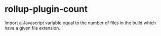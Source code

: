 # rollup-plugin-count

Import a Javascript variable equal to the number of files in the build which have a given file extension.
